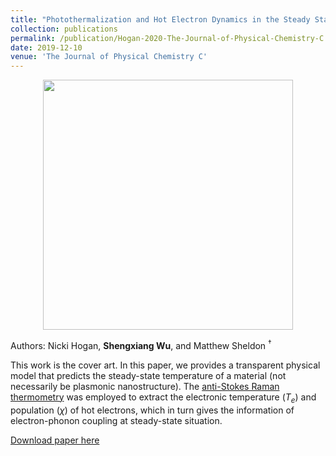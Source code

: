 ```yaml
---
title: "Photothermalization and Hot Electron Dynamics in the Steady State"
collection: publications
permalink: /publication/Hogan-2020-The-Journal-of-Physical-Chemistry-C
date: 2019-12-10
venue: 'The Journal of Physical Chemistry C'
---
```

<p align="center">
<img src="http://Shengxiang-Joey-Wu.github.io/images/jpcc_cover.jpg" width="400">
</p>  

Authors: Nicki Hogan, **Shengxiang Wu**, and Matthew Sheldon $^\dagger$

This work is the cover art. In this paper, we provides a transparent physical model that predicts the steady-state temperature of a material (not necessarily be plasmonic nanostructure). The [anti-Stokes Raman thermometry](/_publication/Wu-2019-ACS-Energy-Letters) was employed to extract the electronic temperature $(T_e)$ and population $(\chi)$ of hot electrons, which in turn gives the information of electron-phonon coupling at steady-state situation. 

[Download paper here](http://Shengxiang-Joey-Wu.github.io/files/Hogan-2020-The-Journal-of-Physical-Chemistry-C.pdf)


